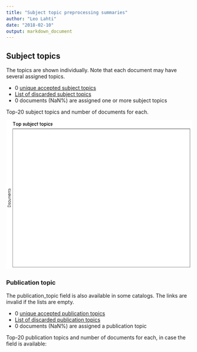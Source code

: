 ```yaml
---
title: "Subject topic preprocessing summaries"
author: "Leo Lahti"
date: "2018-02-10"
output: markdown_document
---
```


## Subject topics

The topics are shown individually. Note that each document may have
several assigned topics.



  * 0 [unique accepted subject topics](output.tables/subject_topic_accepted.csv)
  * [List of discarded subject topics](output.tables/subject_topic_discarded.csv)
  * 0 documents (NaN%) are assigned one or more subject topics 


Top-20 subject topics and number of documents for each.

![plot of chunk summarytopics22](figure/summarytopics22-1.png)

### Publication topic

The publication_topic field is also available in some catalogs. The links are invalid if the lists are empty.



  * 0 [unique accepted publication topics](output.tables/publication_topic_accepted.csv)
  * [List of discarded publication topics](output.tables/publication_topic_discarded.csv)
  * 0 documents (NaN%) are assigned a publication topic 

Top-20 publication topics and number of documents for each, in
case the field is available:


